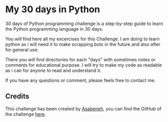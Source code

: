 # My 30 days in Python

30 days of Python programming challenge is a step-by-step guide to learn the Python programming language in 30 days.

You will find here all my excercises for this Challenge. I am doing to learn python as i will need it to make scrapping bots in the future and also after for general use.

There you will find directories for each "days" with sometimes notes or comments for educational purpose. I will try to make my code as readable as i can for anyone to read and understand it.

If you have any questions or comment, please feels free to contact me.

## Credits

This challenge has been created by [Asabeneh](https://github.com/Asabeneh), you can find the GitHub of the challenge [here](https://github.com/Asabeneh/30-Days-Of-Python).

